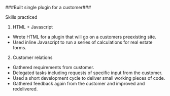 ###Built single plugin for a customer###

Skills practiced

1. HTML + Javascript
  * Wrote HTML for a plugin that will go on a customers preexisting site.
  * Used inline Javascript to run a series of calculations for real estate forms.

2. Customer relations
  * Gathered requirements from customer.
  * Delegated tasks including requests of specific input from the customer.
  * Used a short development cycle to deliver small working pieces of code.
  * Gathered feedback again from the customer and improved and redelivered.
